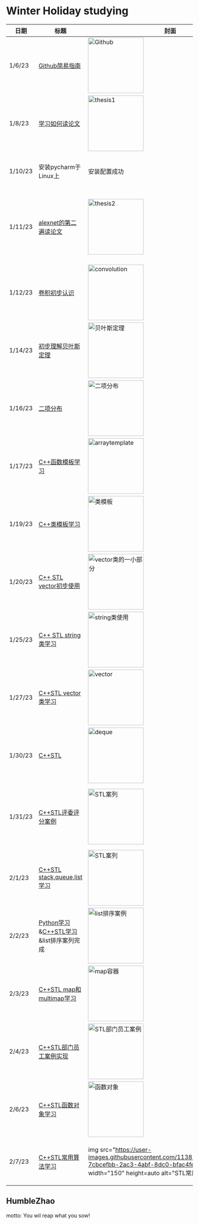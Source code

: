 # Winter Holiday studying

|日期|标题|封面|学习过程|
|------|------|------|------|
|1/6/23|[Github简易指南](https://orangex4.cool/post/github-tutorials-for-beginner/)|<img src="https://user-images.githubusercontent.com/113875830/210921555-52be50e3-8f1b-4847-83a3-9501066988b6.png" width="150" height=auto alt="Github"/><br/>|尝试代码的推送成功，pull requests还未尝试|
|1/8/23|[学习如何读论文](https://www.bilibili.com/video/BV1H44y1t75x/?vd_source=905b1a936b14f4596f66bae3f952df19)|<img src="https://user-images.githubusercontent.com/113875830/211189284-c3f63934-6cbb-48d7-aa66-53b0fc2e6f1e.png" width="150" height=auto alt="thesis1"/><br/>|[alexnet thesis](https://papers.nips.cc/paper/2012/hash/c399862d3b9d6b76c8436e924a68c45b-Abstract.html)尝试第一遍读论文完成，[演示](https://www.bilibili.com/video/BV1ih411J7Kz/?spm_id_from=333.788&vd_source=905b1a936b14f4596f66bae3f952df19)后面尝试运用三步读论文法|
|1/10/23|安装pycharm于Linux上|安装配置成功|后续学习python相关内容，以及ubuntu的相关操作|
|1/11/23|[alexnet的第二遍读论文](https://www.bilibili.com/video/BV1hq4y157t1/?spm_id_from=333.788&vd_source=905b1a936b14f4596f66bae3f952df19)|<img src="https://user-images.githubusercontent.com/113875830/211567059-cf8b36a5-a6ce-4173-a39f-30e696ed3a88.png" width="150" height=auto alt="thesis2"/><br/>|卷积知识欠缺，后续看[吴恩达老师课程](https://search.bilibili.com/all?vt=47028531&keyword=%E5%90%B4%E6%81%A9%E8%BE%BE&from_source=webtop_search&spm_id_from=333.788&search_source=5)以及SGD定义，正则项，池化层等技术解释(神经网络方面可译性，可解释性仍较低)|
|1/12/23|[卷积初步认识](https://www.bilibili.com/video/BV1Vd4y1e7pj/?spm_id_from=333.999.0.0&vd_source=905b1a936b14f4596f66bae3f952df19)|<img src ="https://user-images.githubusercontent.com/113875830/212231351-347218ff-bafd-4ad4-8351-d882027bcdd7.png" width="150" height=auto alt="convolution"/><br/>|卷积初步认识后，进行[python语言](https://www.bilibili.com/video/BV1ex411x7Em/?spm_id_from=333.999.top_right_bar_window_custom_collection.content.click&vd_source=905b1a936b14f4596f66bae3f952df19)的学习|
|1/14/23|[初步理解贝叶斯定理](https://www.bilibili.com/video/BV1R7411a76r/?spm_id_from=333.999.0.0&vd_source=905b1a936b14f4596f66bae3f952df19)|<img src ="https://user-images.githubusercontent.com/113875830/212477767-741a1c01-b846-4712-84d4-e620cf71d83f.png" width="150" height=auto alt="贝叶斯定理"/><br/>|在贝叶斯定理中，证据不应直接决定你的看法，而是更新看法|
|1/16/23|[二项分布](https://www.bilibili.com/video/BV1Bz411b7Jy/?spm_id_from=333.999.0.0&vd_source=905b1a936b14f4596f66bae3f952df19)|<img src ="https://user-images.githubusercontent.com/113875830/212915569-25af3293-a3f1-4b0b-84e6-839452103113.png" width="150" height=auto alt="二项分布"/><br/>|回顾高中知识，加深理解|
|1/17/23|[C++函数模板学习](https://www.bilibili.com/video/BV1et411b73Z?p=168&vd_source=905b1a936b14f4596f66bae3f952df19)|<img src ="https://user-images.githubusercontent.com/113875830/212916334-f8a673fc-07c7-456e-ad57-e9cd411ff67a.png" width="150" height=auto alt="arraytemplate"/><br/>|学习函数模板基本使用|
|1/19/23|[C++类模板学习](https://www.bilibili.com/video/BV1et411b73Z?p=184&vd_source=905b1a936b14f4596f66bae3f952df19)|<img src ="https://user-images.githubusercontent.com/113875830/213386210-39434755-1944-43b5-ac20-e0b06296f87e.png" width="150" height=auto alt="类模板"/><br/>|学会基本使用，缺乏实践项目。准备尝试实践项目|
|1/20/23|[C++ STL vector初步使用](https://www.bilibili.com/video/BV1et411b73Z?p=185&vd_source=905b1a936b14f4596f66bae3f952df19)|<img src="https://user-images.githubusercontent.com/113875830/215251936-16fe2dcc-9f79-41d0-b1ac-a8f24640e33c.png" width="150" height=auto alt="vector类的一小部分"/><br/>|跟着初步实现vector的各种功能以及用法|
|1/25/23|[C++ STL string类学习](https://www.bilibili.com/video/BV1et411b73Z?p=190&vd_source=905b1a936b14f4596f66bae3f952df19)|<img src ="https://user-images.githubusercontent.com/113875830/215251793-3cfb9006-376c-47c1-8e7f-6fd73f2a7255.png" width="150" height=auto alt="string类使用"/><br/>|看完视频后续进行自己尝试实现string类的功能使用|
|1/27/23|[C++STL vector类学习](https://www.bilibili.com/video/BV1et411b73Z?p=203&vd_source=905b1a936b14f4596f66bae3f952df19)|<img src="https://user-images.githubusercontent.com/113875830/215257162-add0780d-60ca-4ce2-bb59-723981b695d0.png" width ="150" height=auto alt="vector"/><br/>|观看理解完vector类功能的使用，后续进行实践操作|
|1/30/23|[C++STL](https://www.bilibili.com/video/BV1et411b73Z?p=204&vd_source=905b1a936b14f4596f66bae3f952df19)|<img src ="https://user-images.githubusercontent.com/113875830/215480699-4a79d4f9-e237-493c-b622-f2b448d8163b.png" width="150" height=auto alt="deque"/><br/>|将平时STL练习尝试的cpp文件与github同步；完成对于deque的学习，与功能的尝试与使用|
|1/31/23|[C++STL评委评分案例](https://www.bilibili.com/video/BV1et411b73Z?p=210&vd_source=905b1a936b14f4596f66bae3f952df19)|<img src ="https://user-images.githubusercontent.com/113875830/215694906-646c9f2a-b795-4483-b575-98ef52c16324.png" width="150" height=auto alt="STL案列"/><br/>|完成案例的运行，过程中疏忽，类类型vector的push_back，提取用vector，取头尾用deque|
|2/1/23|[C++STL stack,queue,list学习](https://www.bilibili.com/video/BV1et411b73Z?p=221&vd_source=905b1a936b14f4596f66bae3f952df19)|<img src="https://user-images.githubusercontent.com/113875830/216025690-94052b3c-e89c-446c-9ebc-6727ffc01d05.png" width="150" height=auto alt="STL案列"/><br/>|完成关于stack,queue,list的学习与尝试，后续进行list案列实践|
|2/2/23|[Python学习]()&[C++STL学习]()&list排序案列完成|<img src ="https://user-images.githubusercontent.com/113875830/216268859-bbf42c0a-cdbd-4f69-8ded-f66ab1aeae58.png" width="150" height=auto alt="list排序案例"/><br/>|完成set类相关的学习与尝试，认识pair对组，和仿函数的创建与使用，后续准备百度笔试|
|2/3/23|[C++STL map和multimap学习](https://www.bilibili.com/video/BV1et411b73Z?p=235&vd_source=905b1a936b14f4596f66bae3f952df19)|<img src="https://user-images.githubusercontent.com/113875830/216622479-8d1125b5-9b60-4ff0-bf83-5696a938bc5c.png" width="150" height=auto alt="map容器"/><br/>|完成关于map容器和multimap容器的学习与实现|
|2/4/23|[C++STL部门员工案例实现](https://github.com/YanzhaoDrew/WHstudying1/tree/main/STLcase)|<img src="https://user-images.githubusercontent.com/113875830/216756947-4f558bc5-b6fa-4be7-8041-076b22d47c1f.png" width="150" height=auto alt="STL部门员工案例"/><br/>|先根据案例要求自己完成实现，后根据解答改进方法|
|2/6/23|[C++STL函数对象学习](https://www.bilibili.com/video/BV1et411b73Z?p=242&vd_source=905b1a936b14f4596f66bae3f952df19)|<img src ="https://user-images.githubusercontent.com/113875830/216947897-7bb8a50e-b40f-4416-a78f-46673f0849a4.png" width="150" height=auto alt="函数对象"/><br/>|学习完STL中函数对象部分，并且进行功能的实现|
|2/7/23|[C++STL常用算法学习](https://www.bilibili.com/video/BV1et411b73Z?p=254&vd_source=905b1a936b14f4596f66bae3f952df19)|img src="https://user-images.githubusercontent.com/113875830/217292558-7cbcefbb-2ac3-4abf-8dc0-bfac4fe6a132.png" width="150" height=auto alt="STL常用算法"/><br/>|完成遍历，查找，排序常用算法的学习与实现，后续进行原理学习|



## HumbleZhao
motto: You wil reap what you sow!


